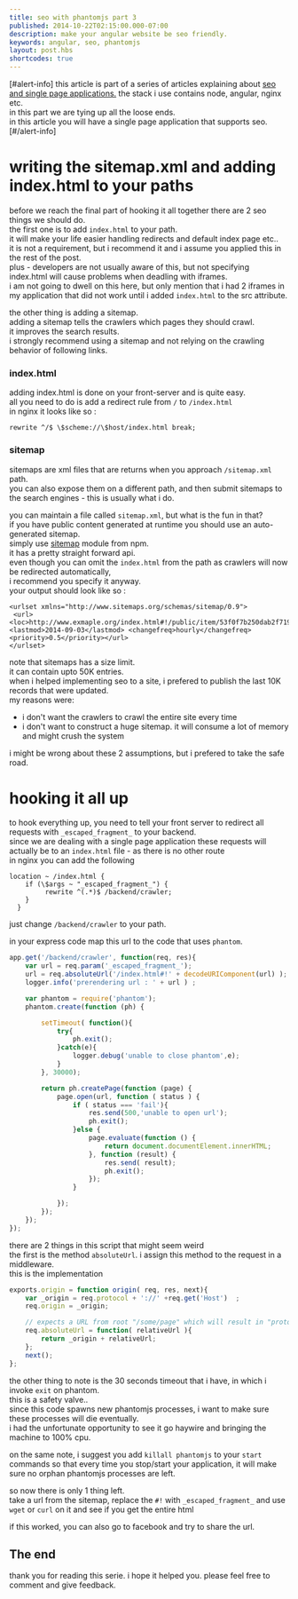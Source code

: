 ```yaml
---
title: seo with phantomjs part 3
published: 2014-10-22T02:15:00.000-07:00
description: make your angular website be seo friendly.
keywords: angular, seo, phantomjs
layout: post.hbs
shortcodes: true
---
```



[#alert-info]
this article is part of a series of articles explaining about [seo and single page applications.](/posts/2014/10/seo-with-phantomjs.html)
the stack i use contains node, angular, nginx etc.  
in this part we are tying up all the loose ends.  
in this article you will have a single page application that supports seo.
[#/alert-info]

# writing the sitemap.xml and adding index.html to your paths

before we reach the final part of hooking it all together there are 2 seo things we should do.  
the first one is to add `index.html` to your path.  
it will make your life easier handling redirects and default index page etc..  
it is not a requirement, but i recommend it and i assume you applied this in the rest of the post.  
plus - developers are not usually aware of this, but not specifying index.html will cause problems when deadling with iframes.  
i am not going to dwell on this here, but only mention that i had 2 iframes in my application that did not work until i added `index.html` to the src attribute.

the other thing is adding a sitemap.  
adding a sitemap tells the crawlers which pages they should crawl.  
it improves the search results.  
i strongly recommend using a sitemap and not relying on the crawling behavior of following links.  

### index.html

adding index.html is done on your front-server and is quite easy.  
all you need to do is add a redirect rule from `/` to `/index.html`  
in nginx it looks like so :

```
rewrite ^/$ \$scheme://\$host/index.html break;
```

### sitemap

sitemaps are xml files that are returns when you approach `/sitemap.xml` path.  
you can also expose them on a different path, and then submit sitemaps to the search engines - this is usually what i do.  

you can maintain a file called `sitemap.xml`, but what is the fun in that?  
if you have public content generated at runtime you should use an auto-generated sitemap.  
simply use [sitemap](https://www.npmjs.org/package/sitemap) module from npm.  
it has a pretty straight forward api.  
even though you can omit the `index.html` from the path as crawlers will now be redirected automatically,  
i recommend you specify it anyway.  
your output should look like so :

```
<urlset xmlns="http://www.sitemaps.org/schemas/sitemap/0.9">  
 <url><loc>http://www.exmaple.org/index.html#!/public/item/53f0f7b250dab2f71901abf8/intro</loc> <lastmod>2014-09-03</lastmod> <changefreq>hourly</changefreq> <priority>0.5</priority></url>   
</urlset>
```

note that sitemaps has a size limit.  
it can contain upto 50K entries.  
when i helped implementing seo to a site, i prefered to publish the last 10K records that were updated.  
my reasons were:

*   i don't want the crawlers to crawl the entire site every time
*   i don't want to construct a huge sitemap. it will consume a lot of memory and might crush the system

i might be wrong about these 2 assumptions, but i prefered to take the safe road.  

# hooking it all up

to hook everything up, you need to tell your front server to redirect all requests with `_escaped_fragment_` to your backend.  
since we are dealing with a single page application these requests will actually be to an `index.html` file - as there is no other route  
in nginx you can add the following

```
location ~ /index.html {  
    if (\$args ~ "_escaped_fragment_") {  
         rewrite ^(.*)$ /backend/crawler;  
    }  
  }     
```

just change `/backend/crawler` to your path.  

in your express code map this url to the code that uses `phantom`.

```javascript
app.get('/backend/crawler', function(req, res){  
    var url = req.param('_escaped_fragment_');  
    url = req.absoluteUrl('/index.html#!' + decodeURIComponent(url) );  
    logger.info('prerendering url : ' + url ) ;  

    var phantom = require('phantom');  
    phantom.create(function (ph) {  

        setTimeout( function(){  
            try{  
                ph.exit();  
            }catch(e){  
                logger.debug('unable to close phantom',e);  
            }  
        }, 30000);  

        return ph.createPage(function (page) {  
            page.open(url, function ( status ) {  
                if ( status === 'fail'){  
                    res.send(500,'unable to open url');  
                    ph.exit();  
                }else {  
                    page.evaluate(function () {  
                        return document.documentElement.innerHTML;  
                    }, function (result) {  
                        res.send( result);  
                        ph.exit();  
                    });  
                }  

            });  
        });  
    });  
});    
```

there are 2 things in this script that might seem weird  
the first is the method `absoluteUrl`. i assign this method to the request in a middleware.  
this is the implementation  

```javascript
exports.origin = function origin( req, res, next){  
    var _origin = req.protocol + '://' +req.get('Host')  ;  
    req.origin = _origin;  

    // expects a URL from root "/some/page" which will result in "protocol://host:port/some/page"  
    req.absoluteUrl = function( relativeUrl ){  
        return _origin + relativeUrl;  
    };  
    next();  
};    
```

the other thing to note is the 30 seconds timeout that i have, in which i invoke `exit` on phantom.  
this is a safety valve..  
since this code spawns new phantomjs processes, i want to make sure these processes will die eventually.  
i had the unfortunate opportunity to see it go haywire and bringing the machine to 100% cpu.  

on the same note, i suggest you add `killall phantomjs` to your `start` commands so that every time you stop/start your application, it will make sure no orphan phantomjs processes are left.  

so now there is only 1 thing left.  
take a url from the sitemap, replace the `#!` with `_escaped_fragment_` and use `wget` or `curl` on it and see if you get the entire html  

if this worked, you can also go to facebook and try to share the url.  

## The end

thank you for reading this serie. i hope it helped you.
please feel free to comment and give feedback.